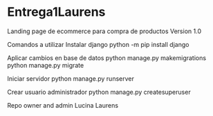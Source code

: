 # Entrega1Laurens

Landing page de ecommerce para compra de productos
Version 1.0

Comandos a utilizar
Instalar django
python -m pip install django

Aplicar cambios en base de datos
python manage.py makemigrations
python manage.py migrate

Iniciar servidor
python manage.py runserver

Crear usuario administrador
python manage.py createsuperuser

Repo owner and admin
Lucina Laurens